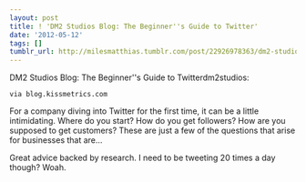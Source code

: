 ```yaml
---
layout: post
title: ! 'DM2 Studios Blog: The Beginner''s Guide to Twitter'
date: '2012-05-12'
tags: []
tumblr_url: http://milesmatthias.tumblr.com/post/22926978363/dm2-studios-blog-the-beginners-guide-to-twitter
---
```

DM2 Studios Blog: The Beginner''s Guide to Twitterdm2studios:

    via blog.kissmetrics.com
 For a company diving into Twitter for the first time, it can be a little intimidating. Where do you start? How do you get followers? How are you supposed to get customers? These are just a few of the questions that arise for businesses that are…


Great advice backed by research. I need to be tweeting 20 times a day though? Woah.
